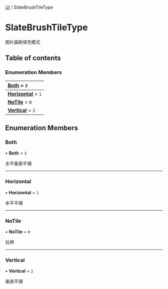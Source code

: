 [UI](../groups/Core.UI.md) / SlateBrushTileType

# SlateBrushTileType <Badge type="tip" text="Enumeration" /> <Score text="SlateBrushTileType" />

<p class="content-big">

图片画刷填充模式

</p>

## Table of contents

### Enumeration Members <Score text="Enumeration" /> 
| **[Both](mw.SlateBrushTileType.md#both)** = ``3``  |
| :----- |
| **[Horizontal](mw.SlateBrushTileType.md#horizontal)** = ``1`` |
| **[NoTile](mw.SlateBrushTileType.md#notile)** = ``0`` |
| **[Vertical](mw.SlateBrushTileType.md#vertical)** = ``2`` |

## Enumeration Members

### Both <Score text="Both" /> 

• **Both** = ``3``

水平垂直平铺

___

### Horizontal <Score text="Horizontal" /> 

• **Horizontal** = ``1``

水平平铺

___

### NoTile <Score text="NoTile" /> 

• **NoTile** = ``0``

拉伸

___

### Vertical <Score text="Vertical" /> 

• **Vertical** = ``2``

垂直平铺
